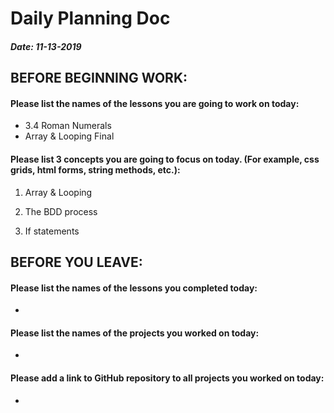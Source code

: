 # Daily Planning Doc

##### Date: 11-13-2019

## BEFORE BEGINNING WORK:


#### Please list the names of the lessons you are going to work on today:

* 3.4 Roman Numerals
* Array & Looping Final


#### Please list 3 concepts you are going to focus on today. (For example, css grids, html forms, string methods, etc.):

1. Array & Looping

2. The BDD process

3. If statements



## BEFORE YOU LEAVE:


#### Please list the names of the lessons you completed today:

*


#### Please list the names of the projects you worked on today:

*

#### Please add a link to GitHub repository to all projects you worked on today:

*
